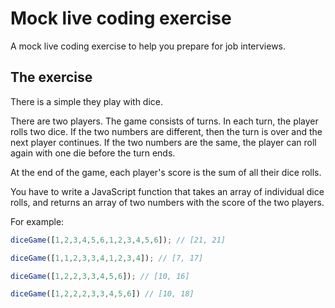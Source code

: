 # Mock live coding exercise

A mock live coding exercise to help you prepare for job interviews.


## The exercise

There is a simple they play with dice.

There are two players. The game consists of turns. In each turn, the player rolls two dice. If the two numbers are different, then the turn is over and the next player continues. If the two numbers are the same, the player can roll again with one die before the turn ends.

At the end of the game, each player's score is the sum of all their dice rolls.

You have to write a JavaScript function that takes an array of individual dice rolls, and returns an array of two numbers with the score of the two players.

For example:

```js
diceGame([1,2,3,4,5,6,1,2,3,4,5,6]); // [21, 21]

diceGame([1,1,2,3,3,4,1,2,3,4]); // [7, 17]

diceGame([1,2,2,3,3,4,5,6]); // [10, 16]

diceGame([1,2,2,2,3,3,4,5,6]) // [10, 18]
```
